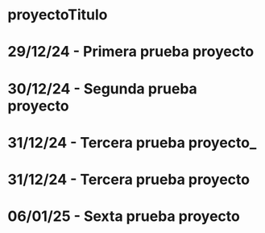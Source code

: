 # proyectoTitulo
# 29/12/24 - Primera prueba proyecto
# 30/12/24 - Segunda prueba proyecto
# 31/12/24 - Tercera prueba proyecto_
# 31/12/24 - Tercera prueba proyecto
# 06/01/25 - Sexta prueba proyecto
